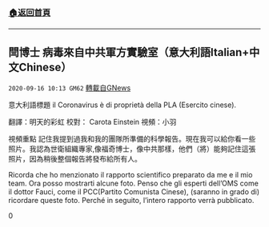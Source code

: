 ###  [:house:返回首頁](https://github.com/ourhimalayas/txt)
---

## 閆博士 病毒來自中共軍方實驗室（意大利語Italian+中文Chinese）
`2020-09-16 10:13 GM62` [轉載自GNews](https://gnews.org/zh-hant/361072/)

意大利語標題 il Coronavirus è di proprietà della PLA (Esercito cinese).

翻譯：明天的彩虹 校對： Carota Einstein 視頻：小羽

視頻重點
記住我提到過我和我的團隊所準備的科學報告。現在我可以給你看一些照片。我認為世衛組織專家,像福奇博士，像中共那樣，他們（將）能夠記住這張照片，因為稍後整個報告將發布給所有人。

Ricorda che ho menzionato il rapporto scientifico preparato da me e il mio team. Ora posso mostrarti alcune foto. Penso che gli esperti dell’OMS come il dottor Fauci, come il PCC(Partito Comunista Cinese), (saranno in grado di) ricordare queste foto. Perché in seguito, l’intero rapporto verrà pubblicato.

0
